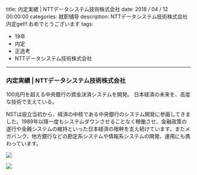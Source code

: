 title: 内定実績 | NTTデータシステム技術株式会社
date: 2018 / 04 / 12 00:00:00
categories: 就职辅导
description: NTTデータシステム技術株式会社内定get!! おめでとうございます
tags: 
- 19卒
- 内定
- 正选考
- NTTデータシステム技術株式会社

---

### 内定実績 | NTTデータシステム技術株式会社

100兆円を超える中央銀行の資金決済システムを開発。
日本経済の未来を、高度な技術で支えている。

NSTは設立当初から、経済の中核である中央銀行のシステム開発に参画してきました。1989年以降一度もシステムダウンさせることなく稼働させ、金融政策の遂行や金融システムの維持といった日本経済の根幹を支え続けています。またメガバンク、地方銀行などの勘定系システムや情報系システムの開発、運用にも携わっています。

![](http://wx1.sinaimg.cn/mw690/a9a40e85gy1fqa7mnkfjfj20u01sytcv.jpg)

![](http://wx2.sinaimg.cn/mw690/a9a40e85gy1fqa771yb8oj20u01sygqx.jpg)